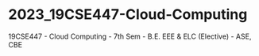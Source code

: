 # 2023_19CSE447-Cloud-Computing
19CSE447 - Cloud Computing - 7th Sem - B.E. EEE &amp; ELC (Elective) - ASE, CBE
